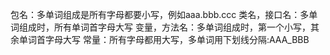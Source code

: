 包名：多单词组成是所有字母都要小写，例如aaa.bbb.ccc
类名，接口名：多单词组成时，所有单词首字母大写
变量，方法名：多单词组成时，第一个小写，其余单词首字母大写
常量：所有字母都用大写，多单词用下划线分隔:AAA_BBB
